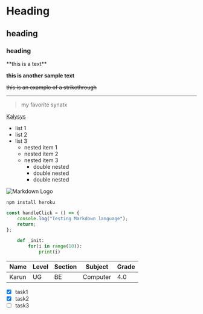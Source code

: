 # Heading

## heading

### heading

\*\*this is a text\*\*

**this is another sample text**

~~this is an example of a strikethrough~~

---

> my favorite synatx

[Kalysys](http://www.kalysys.com.au "kalysys")

-   list 1
-   list 2
-   list 3
    -   nested item 1
    -   nested item 2
    -   nested item 3
        -   double nested
        -   double nested
        -   double nested

![Markdown Logo](https://markdown-here.com/img/icon256.png)

`npm install heroku`

```javascript
const handleClick = () => {
    console.log("Testing Markdown language");
    return;
};
```

```python
    def _init:
        for(i in range(10)):
            print(i)

```

| Name  | Level | Section | Subject  | Grade |
| ----- | ----- | ------- | -------- | ----- |
| Karun | UG    | BE      | Computer | 4.0   |

-   [x] task1
-   [x] task2
-   [ ] task3
